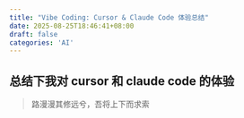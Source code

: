 ```yaml
---
title: "Vibe Coding: Cursor & Claude Code 体验总结"
date: 2025-08-25T18:46:41+08:00
draft: false
categories: 'AI'
---
```


## 总结下我对 cursor 和 claude code 的体验


> 路漫漫其修远兮，吾将上下而求索
